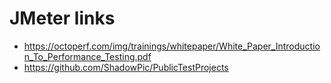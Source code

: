 # JMeter links
- https://octoperf.com/img/trainings/whitepaper/White_Paper_Introduction_To_Performance_Testing.pdf
- https://github.com/ShadowPic/PublicTestProjects
  

  